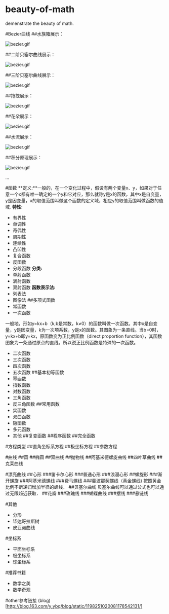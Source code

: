 # beauty-of-math

demenstrate the beauty of math.

#Bezier曲线
##水族箱展示：

![bezier.gif](https://github.com/leeowenowen/beauty-of-math/blob/master/res/bezier.gif)

##二阶贝塞尔曲线展示：

![bezier.gif](https://github.com/leeowenowen/beauty-of-math/blob/master/res/bezier_2.gif)

##三阶贝塞尔曲线展示：

![bezier.gif](https://github.com/leeowenowen/beauty-of-math/blob/master/res/bezier_3.gif)

##拖拽展示：

![bezier.gif](https://github.com/leeowenowen/beauty-of-math/blob/master/res/bezier_drag.gif)


##花朵展示：

![bezier.gif](https://github.com/leeowenowen/beauty-of-math/blob/master/res/bezier_flower.gif)


##水流展示：

![bezier.gif](https://github.com/leeowenowen/beauty-of-math/blob/master/res/bezier_water.gif)

##积分原理展示：

![bezier.gif](https://github.com/leeowenowen/beauty-of-math/blob/master/res/bezier_principle.gif)

...

#函数
**定义:**一般的，在一个变化过程中，假设有两个变量x、y，如果对于任意一个x都有唯一确定的一个y和它对应，那么就称y是x的函数，其中x是自变量，y是因变量，x的取值范围叫做这个函数的定义域，相应y的取值范围叫做函数的值域. 
**特性:**
- 有界性
- 单调性
- 奇偶性
- 周期性
- 连续性
- 凸凹性
- 复合函数
- 反函数
- 分段函数
**分类:**
- 单射函数
- 满射函数
- 双射函数
**函数表示法:**
- 列表法
- 图像法
##多项式函数
- 常函数
- 一次函数

一般地，形如y=kx+b（k,b是常数，k≠0）的函数叫做一次函数。其中x是自变量，y是因变量，k为一次项系数，y是x的函数。其图象为一条直线。当b=0时，y=kx+b即y=kx，原函数变为正比例函数（direct proportion function），其函数图象为一条通过原点的直线。所以说正比例函数是特殊的一次函数。

- 二次函数
- 三次函数
- 四次函数
- 五次函数
##基本初等函数
- 幂函数
- 指数函数
- 对数函数
- 三角函数
- 反三角函数
##常用函数
- 实函数
- 双曲函数
- 隐函数
- 多元函数
- 其他
##复变函数
##程序函数
##完全函数

#方程类型
##直角坐标系方程
##极坐标方程
##参数方程


#曲线
##圆
##椭圆
##双曲线
##抛物线
##阿基米德螺旋曲线
##四叶草曲线
##克莱曲线


#漂亮曲线
##心形
###笛卡尔心形
###普通心形
###浪漫心形
##螺旋形
###渐开螺旋
###阿基米德螺线
###费马螺线
###斐波那契螺线（黄金螺线)
按照黄金比例不断递归增加半径的螺线．
##贝塞尔曲线
贝塞尔曲线可以通过公式也可以通过无限趋近获取．
##花瓣
###玫瑰线
###蝴蝶曲线
###摆线
###悬链线





#其他
- 分形
- 毕达哥拉斯树
- 皮亚诺曲线


#坐标系
- 平面坐标系
- 极坐标系
- 球坐标系


#推荐书籍
- 数学之美
- 数学奇观


#other参考链接
(blog)[http://blog.163.com/y_ybq/blog/static/1198251020081178542131/]

